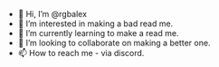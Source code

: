 - 👋 Hi, I’m @rgbalex
- 👀 I’m interested in making a bad read me. 
- 🌱 I’m currently learning to make a read me.
- 💞️ I’m looking to collaborate on making a better one.
- 📫 How to reach me - via discord.

<!---
rgbalex/rgbalex is a ✨ special ✨ repository because its `README.md` (this file) appears on your GitHub profile.
You can click the Preview link to take a look at your changes.
--->
